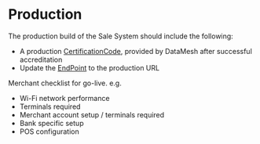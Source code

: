 # Production

The production build of the Sale System should include the following: 

- A production [CertificationCode](#data-dictionary-certificationcode), provided by DataMesh after successful accreditation 
- Update the [EndPoint](#endpoints) to the production URL

Merchant checklist for go-live. e.g. 
 - Wi-Fi network performance
 - Terminals required
 - Merchant account setup / terminals required
 - Bank specific setup
 - POS configuration 
